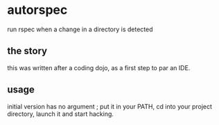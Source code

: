 autorspec
=========

run rspec when a change in a directory is detected

the story
---------

this was written after a coding dojo, as a first step to par an IDE.

usage
-----

initial version has no argument ; put it in your PATH, cd into your project directory, launch it and start hacking.


